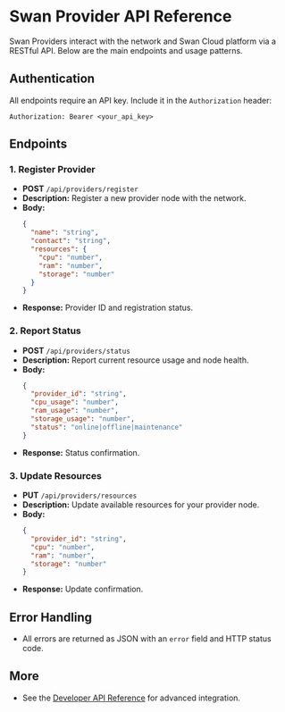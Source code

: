 # Swan Provider API Reference

Swan Providers interact with the network and Swan Cloud platform via a RESTful API. Below are the main endpoints and usage patterns.

## Authentication

All endpoints require an API key. Include it in the `Authorization` header:

```
Authorization: Bearer <your_api_key>
```

## Endpoints

### 1. Register Provider
- **POST** `/api/providers/register`
- **Description:** Register a new provider node with the network.
- **Body:**
  ```json
  {
    "name": "string",
    "contact": "string",
    "resources": {
      "cpu": "number",
      "ram": "number",
      "storage": "number"
    }
  }
  ```
- **Response:** Provider ID and registration status.

### 2. Report Status
- **POST** `/api/providers/status`
- **Description:** Report current resource usage and node health.
- **Body:**
  ```json
  {
    "provider_id": "string",
    "cpu_usage": "number",
    "ram_usage": "number",
    "storage_usage": "number",
    "status": "online|offline|maintenance"
  }
  ```
- **Response:** Status confirmation.

### 3. Update Resources
- **PUT** `/api/providers/resources`
- **Description:** Update available resources for your provider node.
- **Body:**
  ```json
  {
    "provider_id": "string",
    "cpu": "number",
    "ram": "number",
    "storage": "number"
  }
  ```
- **Response:** Update confirmation.

## Error Handling

- All errors are returned as JSON with an `error` field and HTTP status code.

## More

- See the [Developer API Reference](../../developer/api-reference.md) for advanced integration. 